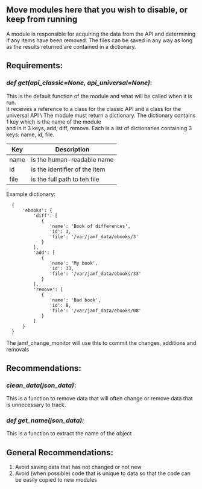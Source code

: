 ## Move modules here that you wish to disable, or keep from running

A module is responsible for acquiring the data from the API and determining if any items have been removed. The files
can be saved in any way as long as the results returned are contained in a dictionary.

Requirements:
------

### _def get(api_classic=None, api_universal=None)_:

This is the default function of the module and what will be called when it is run. \
It receives a reference to a class for the classic API and a class for the universal API \ 
The module must return a dictionary. The dictionary contains 1 key which is the name of the module \
and in it 3 keys, add, diff, remove.  Each is a list of dictionaries containing 3 keys: name, id, file.  

| Key | Description |
|-----|-------|
| name | is the human-readable name |
| id | is the identifier of the item |
| file | is the full path to teh file |

Example dictionary:

  ```
    {
        'ebooks': {
            'diff': [
               {
                  'name': 'Book of differences',
                  'id': 3,
                  'file': '/var/jamf_data/ebooks/3'
               }
            ],
            'add': [
               {
                  'name': 'My book',
                  'id': 33,
                  'file': '/var/jamf_data/ebooks/33'
               }
            ],
            'remove': [
               {
                  'name': 'Bad book',
                  'id': 8,
                  'file': '/var/jamf_data/ebooks/08'
               }
            ]
        }
    }
```

The jamf_change_monitor will use this to commit the changes, additions and removals

Recommendations:
------

### _clean_data(json_data)_:

This is a function to remove data that will often change or remove data that is unnecessary to track.



### _def get_name(json_data):_
This is a function to extract the name of the object


General Recommendations:
------

1. Avoid saving data that has not changed or not new
2. Avoid (when possible) code that is unique to data so that the code can be easily copied to new modules